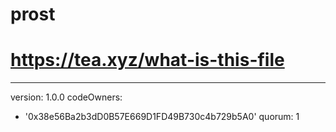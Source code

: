 # prost
# https://tea.xyz/what-is-this-file
---
version: 1.0.0
codeOwners:
  - '0x38e56Ba2b3dD0B57E669D1FD49B730c4b729b5A0'
quorum: 1
